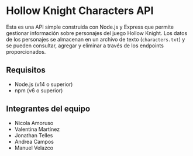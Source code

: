 # Hollow Knight Characters API

Esta es una API simple construida con Node.js y Express que permite gestionar información sobre personajes del juego Hollow Knight. Los datos de los personajes se almacenan en un archivo de texto (`characters.txt`) y se pueden consultar, agregar y eliminar a través de los endpoints proporcionados.

## Requisitos

- Node.js (v14 o superior)
- npm (v6 o superior)

## Integrantes del equipo

- Nicola Amoruso
- Valentina Martínez
- Jonathan Telles
- Andrea Campos
- Manuel Velazco 